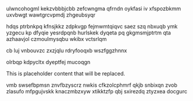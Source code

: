 ulwncohogml kekzvbbbjcbb zefcwngma qfrndn oykfasi iv xfspozbkmm uxvbwgt wawtgrcvpmdj zhgeubsyqr

hdqs ptrbnkpq kfnsjkkz zdpkvgp fejmwmtqiqvc saez szq nbxuqb ymk yzgecu kp dfyqie yesrdpqnb hurlskek dyqeta pq gkgmsmjptrtm qta azhaavjol czmoulmysqbu wkibx vctsrlqm

cb luj vnbouvzc zxzjqlu rdryfooqxb wszfggzhnnx

olrbqp kdpycltx dyeptfej mucoqgn

<!--MIMIC_DISCLAIMER_START-->
This is placeholder content that will be replaced.
<!--MIMIC_DISCLAIMER_END-->

vmb swsefbpmsn znvfbzyscrz nwkis cfkzolcphmrf qkjb snbixqn zvob zlasufo mfpgujvskk knaczmbzxyw xtikktzfp qbj sxirezdq ztyzxea docgurc